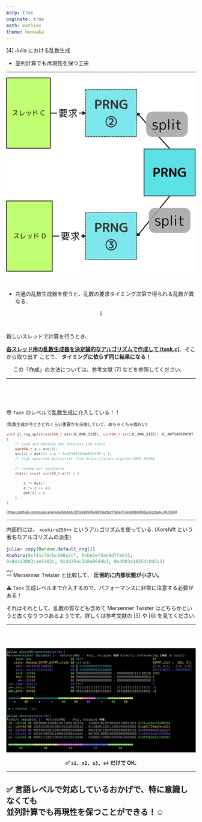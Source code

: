 ```yaml
---
marp: true
paginate: true
math: mathjax
theme: honwaka
---
```


<div class="toc-sec">

<div class="secname">

[4] Julia における乱数生成

</div>

<div class="content">

- 並列計算でも再現性を保つ工夫

</div>


</div>


---


<!-- _header: 並列計算でも再現性を保つ工夫 -->


![bg right:40% h:400](img/task_prng.png)


<br>


- 共通の乱数生成器を使うと、乱数の要求タイミング次第で得られる乱数が異なる.

<div style="text-align: center;">

⇩

</div>

<div class="box" style="padding-top: 1.0em;">


新しいスレッドで計算を行うとき、

**[各スレッド用の乱数生成器を決定論的なアルゴリズムで作成して (task.c)](https://github.com/JuliaLang/julia/blob/4c2f728a9976a5651acfe2f7eba703e6d0b64562/src/task.c#L1094
)**、そこから取り出す ことで、 <span class="orangelined">**タイミングに依らず同じ結果になる！**</span>


</div>

<div class="cite">
　
この「作成」の方法については、参考文献 [7] などを参照してください.

</div>

---


<!-- _header: 並列計算でも再現性を保つ工夫 -->


<br>
<br>
<br>


😳  `Task` のレベルで乱数生成に介入している！！ 


<span style="font-size: 0.8em;">

(乱数生成が今どきどれくらい重要かを示唆していて、めちゃくちゃ面白い)



```c
void jl_rng_split(uint64_t dst[JL_RNG_SIZE], uint64_t src[JL_RNG_SIZE]) JL_NOTSAFEPOINT
{
    // load and advance the internal LCG state
    uint64_t x = src[4];
    src[4] = dst[4] = x * 0xd1342543de82ef95 + 1;
    // high spectrum multiplier from https://arxiv.org/abs/2001.05304

    // random xor constants
    static const uint64_t a[4] = {
            ...
        c *= m[i];
        c ^= c >> 43;
        dst[i] = c;
    }
}
```


<span style="font-size: 0.8em;">(https://github.com/JuliaLang/julia/blob/4c2f728a9976a5651acfe2f7eba703e6d0b64562/src/task.c#L1094)</span>

</span>

---

<!-- _header: xoshiro256++ -->

内部的には、 `xoshiro256++` というアルゴリズムを使っている.
(Xorshift という著名なアルゴリズムの派生)

```julia
julia> copy(Random.default_rng())
Xoshiro(0xf41c78cbc898a2cf, 0xbe2efdab9d7feb15, 
0x84443883cae5402c, 0xdd254c2b8a0684b1, 0xd003a1925dc045c1)
```

<ruby>⇨<rp>(</rp><rt>why?</rt><rp>)</rp></ruby> Mersenner Twister と比較して、 **圧倒的に内部状態が小さい。** 

⚠️ `Task` 生成レベルまで介入するので、パフォーマンスに非常に注意する必要がある！

<div class="cite">

それはそれとして、乱数の質なども含めて Mersenner Twister はどちらかというと古くなりつつあるようです。詳しくは参考文献の [5] や [6] を見てください.

</div>

---
<!-- _header: xoshiro256++ -->

<br>

<br>


![h:450 center](img/image.png-4.png)


<div style="text-align: center;">

**✅ `s1, s2, s3, s4` だけで OK.**

</div>

---

<!-- _header: Julia の並列の乱数生成まとめ -->

## ✅ 言語レベルで対応しているおかげで、特に意識しなくても　<br> 並列計算でも再現性を保つことができる！☺️
